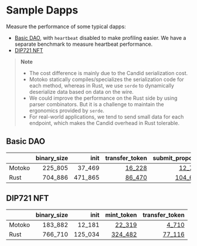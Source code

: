 # Sample Dapps

Measure the performance of some typical dapps:

* [Basic DAO](https://github.com/dfinity/examples/tree/master/motoko/basic_dao),
with `heartbeat` disabled to make profiling easier. We have a separate benchmark to measure heartbeat performance.
* [DIP721 NFT](https://github.com/dfinity/examples/tree/master/motoko/dip721-nft-container)

> **Note**
>
> * The cost difference is mainly due to the Candid serialization cost.
> * Motoko statically compiles/specializes the serialization code for each method, whereas in Rust, we use `serde` to dynamically deserialize data based on data on the wire.
> * We could improve the performance on the Rust side by using parser combinators. But it is a challenge to maintain the ergonomics provided by `serde`.
> * For real-world applications, we tend to send small data for each endpoint, which makes the Candid overhead in Rust tolerable.


## Basic DAO

| |binary_size|init|transfer_token|submit_proposal|vote_proposal|
|--|--:|--:|--:|--:|--:|
|Motoko|225_805|37_469|[16_228](Motoko_dao_transfer.svg)|[12_702](Motoko_submit_proposal.svg)|[14_156](Motoko_vote.svg)|
|Rust|704_886|471_865|[86_470](Rust_dao_transfer.svg)|[104_617](Rust_submit_proposal.svg)|[115_765](Rust_vote.svg)|

## DIP721 NFT

| |binary_size|init|mint_token|transfer_token|
|--|--:|--:|--:|--:|
|Motoko|183_882|12_181|[22_319](Motoko_nft_mint.svg)|[4_710](Motoko_nft_transfer.svg)|
|Rust|766_710|125_034|[324_482](Rust_nft_mint.svg)|[77_116](Rust_nft_transfer.svg)|
